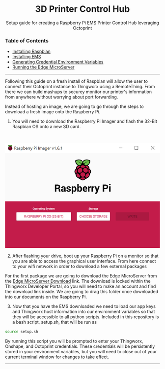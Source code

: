 <h1 align="center">3D Printer Control Hub</h1>
<p align="center">Setup guide for creating a Raspberry Pi EMS Printer Control Hub leveraging Octoprint</p> 


### Table of Contents  
* [Installing Raspbian](#raspbian)
* [Installing EMS](#ems)
* [Generating Credential Environment Variables](#credentials)
* [Running the Edge MicroServer](#run) 
---
Following this guide on a fresh install of Raspbian will allow the user to connect their Octoprint instance to Thingworx using a RemoteThing. From there we can build mashups to securey monitor
our printer's information from anywhere without worrying about port forwarding. 



Instead of hosting an image, we are going to go through the steps to download a fresh image onto the Raspberry Pi. 

1. You will need to download the Raspberry Pi Imager and flash the 32-Bit Raspbian OS onto a new SD card. 
<br>

<p align="center">
  <img src="https://github.com/PTC-Education/RPi-EdgeMicroserver/blob/main/3D%20Printer%20Control%20Hub/raspbian-32bit.png" />
</p>

2. After flashing your drive, boot up your Raspberry Pi on a monitor so that you are able to access the graphical user interface. From here connect to your wifi network in order to download a few external packages

For the first package we are going to download the Edge MicroServer from the [Edge MicroServer Download](https://developer.thingworx.com/resources/guides/thingworx-raspberry-pi-quickstart) link. The download is locked within the Thingworx Developer Portal, so you will need to make an account and find the download link inside. We are going to drag this folder once downloaded into our documents on the Raspberry Pi. 

3. Now that you have the EMS downloaded we need to load our app keys and Thingworx host information into our environment variables so that they will be accessible to all python scripts. Included in this repository is a bash script, setup.sh, that will be run as 

```bash
source setup.sh
```

By running this script you will be prompted to enter your Thingworx, Onshape, and Octoprint credentials. These credentials will be persistently stored in your environment variables, but you will need to close out of your current terminal window for changes to take effect. 

---
<a name="properties"/>
